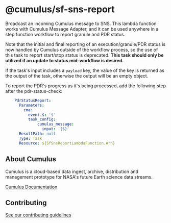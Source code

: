 # @cumulus/sf-sns-report

Broadcast an incoming Cumulus message to SNS.  This lambda function works with Cumulus Message Adapter, and it can be used anywhere in a step function workflow to report granule and PDR status.

Note that the initial and final reporting of an execution/granule/PDR status is now handled by Cumulus outside of the workflow process, so the use of this task to report start/stop status is deprecated. **This task should only be utilized if an update to status mid-workflow is desired.**

If the task's input includes a `payload` key, the value of the key is returned as the output of the task, otherwise the output will be an empty object.

To report the PDR's progress as it's being processed, add the following step after the pdr-status-check:

```yaml
    PdrStatusReport:
      Parameters:
        cma:
          event.$: '$'
          task_config:
              cumulus_message:
                input: '{$}'
      ResultPath: null
      Type: Task
      Resource: ${SfSnsReportLambdaFunction.Arn}
```


## About Cumulus

Cumulus is a cloud-based data ingest, archive, distribution and management prototype for NASA's future Earth science data streams.

[Cumulus Documentation](https://nasa.github.io/cumulus)

## Contributing

[See our contributing guidelines](https://github.com/nasa/cumulus/blob/master/CONTRIBUTING.md)
